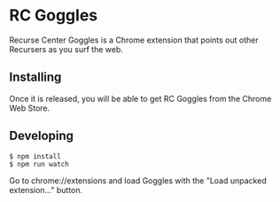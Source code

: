 # RC Goggles

Recurse Center Goggles is a Chrome extension that points out other Recursers as you surf the web.

## Installing

Once it is released, you will be able to get RC Goggles from the Chrome Web Store.

## Developing

```
$ npm install
$ npm run watch
```

Go to chrome://extensions and load Goggles with the "Load unpacked extension..." button.
